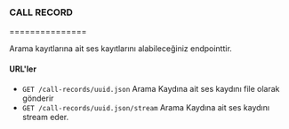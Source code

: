 ### CALL RECORD
===============

Arama kayıtlarına ait ses kayıtlarını alabileceğiniz endpointtir.

#### URL'ler
* `GET /call-records/uuid.json` Arama Kaydına ait ses kaydını file olarak gönderir
* `GET /call-records/uuid.json/stream` Arama Kaydına ait ses kaydını stream eder.